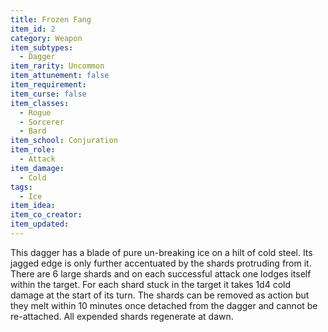 ```yaml
---
title: Frozen Fang
item_id: 2
category: Weapon
item_subtypes:
  - Dagger
item_rarity: Uncommon
item_attunement: false
item_requirement:
item_curse: false
item_classes:
  - Rogue
  - Sorcerer
  - Bard
item_school: Conjuration
item_role:
  - Attack
item_damage:
  - Cold
tags:
  - Ice
item_idea:
item_co_creator:
item_updated:
---
```


This dagger has a blade of pure un-breaking ice on a hilt of cold steel. Its jagged edge is only further accentuated by the shards protruding from it. There are 6 large shards and on each successful attack one lodges itself within the target. For each shard stuck in the target it takes 1d4 cold damage at the start of its turn. The shards can be removed as action but they melt within 10 minutes once detached from the dagger and cannot be re-attached. All expended shards regenerate at dawn.
